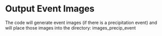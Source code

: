 # Output Event Images
The code will generate event images (if there is a precipitation event) and will place those images into the directory: images_precip_event
